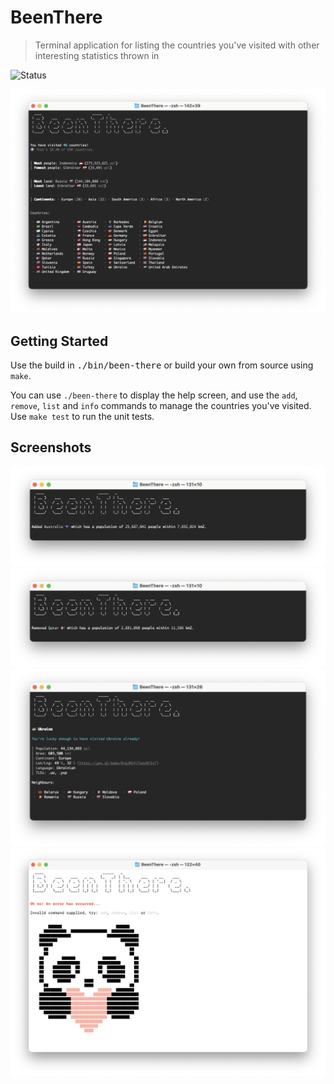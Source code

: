 # BeenThere

> Terminal application for listing the countries you've visited with other interesting statistics thrown in

![Status](https://github.com/Wildhoney/BeenThere/actions/workflows/rust.yml/badge.svg)

![Main](media/main.png)

## Getting Started

Use the build in <kbd>./bin/been-there</kbd> or build your own from source using `make`.

You can use `./been-there` to display the help screen, and use the `add`, `remove`, `list` and `info` commands to manage the countries you've visited. Use `make test` to run the unit tests.

## Screenshots

![Add](media/add.png)
![Remove](media/remove.png)
![Info](media/info.png)
![Error](media/error.png)
